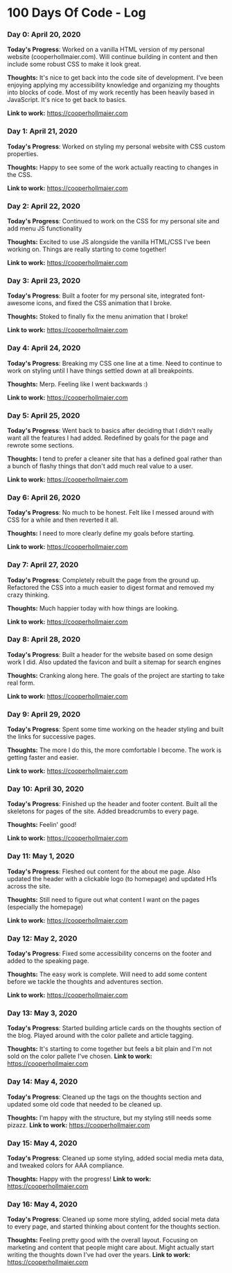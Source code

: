 # 100 Days Of Code - Log

### Day 0: April 20, 2020

**Today's Progress**: Worked on a vanilla HTML version of my personal website (cooperhollmaier.com). Will continue building in content and then include some robust CSS to make it look great.

**Thoughts:** It's nice to get back into the code site of development. I've been enjoying applying my accessibility knowledge and organizing my thoughts into blocks of code. Most of my work recently has been heavily based in JavaScript. It's nice to get back to basics.

**Link to work:** https://cooperhollmaier.com

### Day 1: April 21, 2020

**Today's Progress**: Worked on styling my personal website with CSS custom properties.

**Thoughts:** Happy to see some of the work actually reacting to changes in the CSS.

**Link to work:** https://cooperhollmaier.com

### Day 2: April 22, 2020

**Today's Progress**: Continued to work on the CSS for my personal site and add menu JS functionality

**Thoughts:** Excited to use JS alongside the vanilla HTML/CSS I've been working on. Things are really starting to come together!

**Link to work:** https://cooperhollmaier.com

### Day 3: April 23, 2020

**Today's Progress**: Built a footer for my personal site, integrated font-awesome icons, and fixed the CSS animation that I broke.

**Thoughts:** Stoked to finally fix the menu animation that I broke!

**Link to work:** https://cooperhollmaier.com

### Day 4: April 24, 2020

**Today's Progress**: Breaking my CSS one line at a time. Need to continue to work on styling until I have things settled down at all breakpoints.

**Thoughts:** Merp. Feeling like I went backwards :)

**Link to work:** https://cooperhollmaier.com

### Day 5: April 25, 2020

**Today's Progress**: Went back to basics after deciding that I didn't really want all the features I had added. Redefined by goals for the page and rewrote some sections.

**Thoughts:** I tend to prefer a cleaner site that has a defined goal rather than a bunch of flashy things that don't add much real value to a user.

**Link to work:** https://cooperhollmaier.com

### Day 6: April 26, 2020

**Today's Progress**: No much to be honest. Felt like I messed around with CSS for a while and then reverted it all.

**Thoughts:** I need to more clearly define my goals before starting.

**Link to work:** https://cooperhollmaier.com

### Day 7: April 27, 2020

**Today's Progress**: Completely rebuilt the page from the ground up. Refactored the CSS into a much easier to digest format and removed my crazy thinking.

**Thoughts:** Much happier today with how things are looking.

**Link to work:** https://cooperhollmaier.com

### Day 8: April 28, 2020

**Today's Progress**: Built a header for the website based on some design work I did. Also updated the favicon and built a sitemap for search engines

**Thoughts:** Cranking along here. The goals of the project are starting to take real form.

**Link to work:** https://cooperhollmaier.com

### Day 9: April 29, 2020

**Today's Progress**: Spent some time working on the header styling and built the links for successive pages.

**Thoughts:** The more I do this, the more comfortable I become. The work is getting faster and easier.

**Link to work:** https://cooperhollmaier.com

### Day 10: April 30, 2020

**Today's Progress**: Finished up the header and footer content. Built all the skeletons for pages of the site. Added breadcrumbs to every page.

**Thoughts:** Feelin' good!

**Link to work:** https://cooperhollmaier.com

### Day 11: May 1, 2020

**Today's Progress**: Fleshed out content for the about me page. Also updated the header with a clickable logo (to homepage) and updated H1s across the site.

**Thoughts:** Still need to figure out what content I want on the pages (especially the homepage)

**Link to work:** https://cooperhollmaier.com

### Day 12: May 2, 2020

**Today's Progress**: Fixed some accessibility concerns on the footer and added to the speaking page.

**Thoughts:** The easy work is complete. Will need to add some content before we tackle the thoughts and adventures section.

**Link to work:** https://cooperhollmaier.com

### Day 13: May 3, 2020

**Today's Progress**: Started building article cards on the thoughts section of the blog. Played around with the color pallete and article tagging.

**Thoughts:** It's starting to come together but feels a bit plain and I'm not sold on the color pallete I've chosen.
**Link to work:** https://cooperhollmaier.com

### Day 14: May 4, 2020

**Today's Progress**: Cleaned up the tags on the thoughts section and updated some old code that needed to be cleaned up.

**Thoughts:** I'm happy with the structure, but my styling still needs some pizazz.
**Link to work:** https://cooperhollmaier.com

### Day 15: May 4, 2020

**Today's Progress**: Cleaned up some styling, added social media meta data, and tweaked colors for AAA compliance.

**Thoughts:** Happy with the progress!
**Link to work:** https://cooperhollmaier.com

### Day 16: May 4, 2020

**Today's Progress**: Cleaned up some more styling, added social meta data to every page, and started thinking about content for the thoughts section.

**Thoughts:** Feeling pretty good with the overall layout. Focusing on marketing and content that people might care about. Might actually start writing the thoughts down I've had over the years.
**Link to work:** https://cooperhollmaier.com
